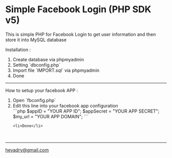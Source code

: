 # Simple Facebook Login (PHP SDK v5)
This is simple PHP for Facebook Login to get user information and then store it into MySQL database

Installation : <br>
<ol>
    <li>Create database via phpmyadmin</li>
    <li>Setting `dbconfig.php`</li>
    <li>Import file `IMPORT.sql` via phpmyadmin</li>
    <li>Done</li>
</ol>

<hr>

How to setup your facebook APP :
<ol>
    <li>Open `fbconfig.php`</li>
    <li>Edit this line into your facebook app configuration</li>
```php
    $appID      = "YOUR APP ID";
    $appSecret  = "YOUR APP SECRET";
    $my_url     = "YOUR APP DOMAIN";
```

    <li>Done</li>
</ol>

<br>
<hr>

heyadry@gmail.com
